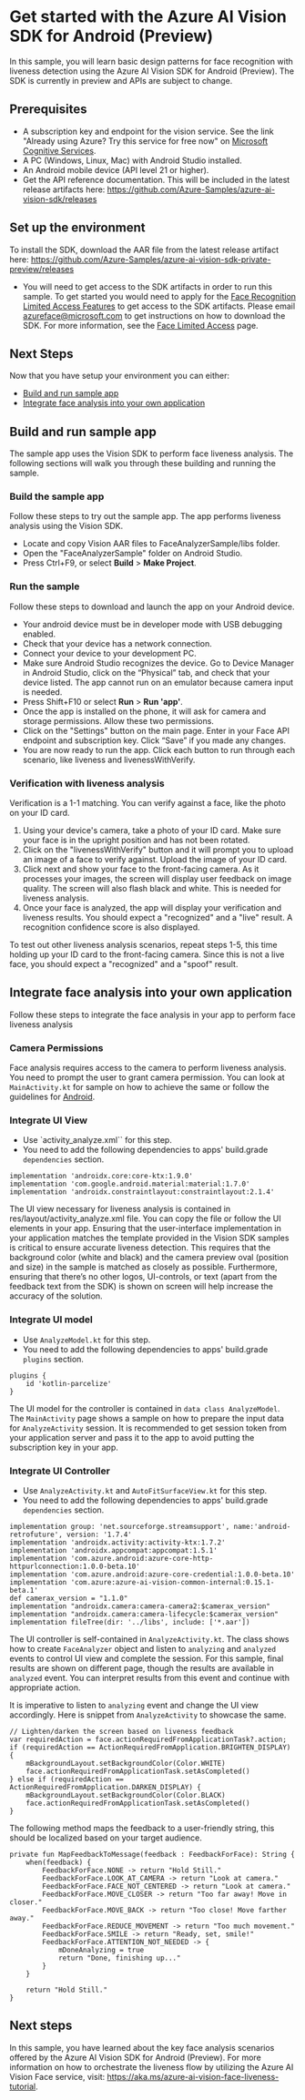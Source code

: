# Get started with the Azure AI Vision SDK for Android (Preview)

In this sample, you will learn basic design patterns for face recognition with liveness detection using the Azure AI Vision SDK for Android (Preview). The SDK is currently in preview and APIs are subject to change.

## Prerequisites
* A subscription key and endpoint for the vision service. See the link "Already using Azure? Try this service for free now" on [Microsoft Cognitive Services](https://azure.microsoft.com/services/cognitive-services/computer-vision/).
* A PC (Windows, Linux, Mac) with Android Studio installed.
* An Android mobile device (API level 21 or higher).
* Get the API reference documentation. This will be included in the latest release artifacts here: https://github.com/Azure-Samples/azure-ai-vision-sdk/releases

## Set up the environment
To install the SDK, download the AAR file from the latest release artifact here: https://github.com/Azure-Samples/azure-ai-vision-sdk-private-preview/releases
- You will need to get access to the SDK artifacts in order to run this sample. To get started you would need to apply for the [Face Recognition Limited Access Features](https://customervoice.microsoft.com/Pages/ResponsePage.aspx?id=v4j5cvGGr0GRqy180BHbR7en2Ais5pxKtso_Pz4b1_xUQjA5SkYzNDM4TkcwQzNEOE1NVEdKUUlRRCQlQCN0PWcu) to get access to the SDK artifacts. Please email [azureface@microsoft.com](azureface@microsoft.com) to get instructions on how to download the SDK. For more information, see the [Face Limited Access](https://learn.microsoft.com/en-us/legal/cognitive-services/computer-vision/limited-access-identity?context=%2Fazure%2Fcognitive-services%2Fcomputer-vision%2Fcontext%2Fcontext) page.

## Next Steps
 Now that you have setup your environment you can either:

- [Build and run sample app](#Build-and-run-sample-app) 
- [Integrate face analysis into your own application](#Integrate-face-analysis-into-your-own-application)

## Build and run sample app
The sample app uses the Vision SDK to perform face liveness analysis. The following sections will walk you through these building and running the sample.

### Build the sample app
Follow these steps to try out the sample app. The app performs liveness analysis using the Vision SDK.
* Locate and copy Vision AAR files to FaceAnalyzerSample/libs folder.
* Open the "FaceAnalyzerSample" folder on Android Studio.
* Press Ctrl+F9, or select **Build** \> **Make Project**.

### Run the sample
Follow these steps to download and launch the app on your Android device.
* Your android device must be in developer mode with USB debugging enabled.
* Check that your device has a network connection.
* Connect your device to your development PC.
* Make sure Android Studio recognizes the device. Go to Device Manager in Android Studio, click on the “Physical” tab, and check that your device listed. The app cannot run on an emulator because camera input is needed. 
* Press Shift+F10 or select **Run** \> **Run 'app'**.
* Once the app is installed on the phone, it will ask for camera and storage permissions. Allow these two permissions. 
* Click on the "Settings" button on the main page. Enter in your Face API endpoint and subscription key. Click “Save” if you made any changes.  
* You are now ready to run the app. Click each button to run through each scenario, like liveness and livenessWithVerify.

### Verification with liveness analysis

Verification is a 1-1 matching. You can verify against a face, like the photo on your ID card. 

1. Using your device's camera, take a photo of your ID card. Make sure your face is in the upright position and has not been rotated. 
3. Click on the "livenessWithVerify" button and it will prompt you to upload an image of a face to verify against. Upload the image of your ID card.
4. Click next and show your face to the front-facing camera. As it processes your images, the screen will display user feedback on image quality. The screen will also flash black and white. This is needed for liveness analysis. 
5. Once your face is analyzed, the app will display your verification and liveness results. You should expect a "recognized" and a "live" result. A recognition confidence score is also displayed. 

To test out other liveness analysis scenarios, repeat steps 1-5, this time holding up your ID card to the front-facing camera. Since this is not a live face, you should expect a "recognized" and a "spoof" result. 


## Integrate face analysis into your own application

Follow these steps to integrate the face analysis in your app to perform face liveness analysis

### Camera Permissions
Face analysis requires access to the camera to perform liveness analysis. You need to prompt the user to grant camera permission. You can look at `MainActivity.kt` for sample on how to achieve the same or follow the guidelines for [Android](https://developer.android.com/training/permissions/requesting).

### Integrate UI View

* Use `activity_analyze.xml`` for this step.
* You need to add the following dependencies to apps' build.grade `dependencies` section.
```
implementation 'androidx.core:core-ktx:1.9.0'
implementation 'com.google.android.material:material:1.7.0'
implementation 'androidx.constraintlayout:constraintlayout:2.1.4'
```

The UI view necessary for liveness analysis is contained in res/layout/activity_analyze.xml file. You can copy the file or follow the UI elements in your app. Ensuring that the user-interface implementation in your application matches the template provided in the Vision SDK samples is critical to ensure accurate liveness detection. This requires that the background color (white and black) and the camera preview oval (position and size) in the sample is matched as closely as possible. Furthermore, ensuring that there’s no other logos, UI-controls, or text (apart from the feedback text from the SDK) is shown on screen will help increase the accuracy of the solution.


### Integrate UI model
* Use `AnalyzeModel.kt` for this step.
* You need to add the following dependencies to apps' build.grade `plugins` section.
```
plugins {
    id 'kotlin-parcelize'
}
```
The UI model for the controller is contained in `data class AnalyzeModel`. The `MainActivity` page shows a sample on how to prepare the input data for `AnalyzeActivity` session. It is recommended to get session token from your application server and pass it to the app to avoid putting the subscription key in your app.

### Integrate UI Controller

* Use `AnalyzeActivity.kt` and `AutoFitSurfaceView.kt` for this step.
* You need to add the following dependencies to apps' build.grade `dependencies` section.
```
implementation group: 'net.sourceforge.streamsupport', name:'android-retrofuture', version: '1.7.4'
implementation 'androidx.activity:activity-ktx:1.7.2'
implementation 'androidx.appcompat:appcompat:1.5.1'
implementation 'com.azure.android:azure-core-http-httpurlconnection:1.0.0-beta.10'
implementation 'com.azure.android:azure-core-credential:1.0.0-beta.10'
implementation 'com.azure:azure-ai-vision-common-internal:0.15.1-beta.1'
def camerax_version = "1.1.0"
implementation "androidx.camera:camera-camera2:$camerax_version"
implementation "androidx.camera:camera-lifecycle:$camerax_version"
implementation fileTree(dir: '../libs', include: ['*.aar'])
```

The UI controller is self-contained in `AnalyzeActivity.kt`. The class shows how to create `FaceAnalyzer` object and listen to `analyzing` and `analyzed` events to control UI view and complete the session. For this sample, final results are shown on different page, though the results are available in `analyzed` event. You can interpret results from this event and continue with appropriate action.

It is imperative to listen to `analyzing` event and change the UI view accordingly. Here is snippet from `AnalyzeActivity` to showcase the same.
```
// Lighten/darken the screen based on liveness feedback
var requiredAction = face.actionRequiredFromApplicationTask?.action;
if (requiredAction == ActionRequiredFromApplication.BRIGHTEN_DISPLAY) {
    mBackgroundLayout.setBackgroundColor(Color.WHITE)
    face.actionRequiredFromApplicationTask.setAsCompleted()
} else if (requiredAction == ActionRequiredFromApplication.DARKEN_DISPLAY) {
    mBackgroundLayout.setBackgroundColor(Color.BLACK)
    face.actionRequiredFromApplicationTask.setAsCompleted()
}
```

The following method maps the feedback to a user-friendly string, this should be localized based on your target audience.
```
private fun MapFeedbackToMessage(feedback : FeedbackForFace): String {
    when(feedback) {
        FeedbackForFace.NONE -> return "Hold Still."
        FeedbackForFace.LOOK_AT_CAMERA -> return "Look at camera."
        FeedbackForFace.FACE_NOT_CENTERED -> return "Look at camera."
        FeedbackForFace.MOVE_CLOSER -> return "Too far away! Move in closer."
        FeedbackForFace.MOVE_BACK -> return "Too close! Move farther away."
        FeedbackForFace.REDUCE_MOVEMENT -> return "Too much movement."
        FeedbackForFace.SMILE -> return "Ready, set, smile!"
        FeedbackForFace.ATTENTION_NOT_NEEDED -> {
            mDoneAnalyzing = true
            return "Done, finishing up..."
        }
    }

    return "Hold Still."
}
```

## Next steps 
In this sample, you have learned about the key face analysis scenarios offered by the Azure AI Vision SDK for Android (Preview). For more information on how to orchestrate the liveness flow by utilizing the Azure AI Vision Face service, visit: https://aka.ms/azure-ai-vision-face-liveness-tutorial.